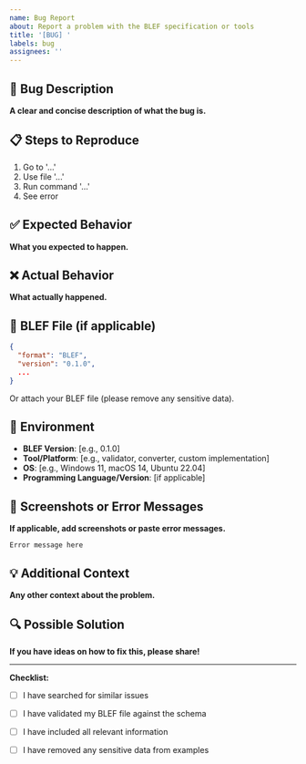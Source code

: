 ```yaml
---
name: Bug Report
about: Report a problem with the BLEF specification or tools
title: '[BUG] '
labels: bug
assignees: ''
---
```


## 🐛 Bug Description

**A clear and concise description of what the bug is.**

## 📋 Steps to Reproduce

1. Go to '...'
2. Use file '...'
3. Run command '...'
4. See error

## ✅ Expected Behavior

**What you expected to happen.**

## ❌ Actual Behavior

**What actually happened.**

## 📎 BLEF File (if applicable)

```json
{
  "format": "BLEF",
  "version": "0.1.0",
  ...
}
```

Or attach your BLEF file (please remove any sensitive data).

## 🔧 Environment

- **BLEF Version**: [e.g., 0.1.0]
- **Tool/Platform**: [e.g., validator, converter, custom implementation]
- **OS**: [e.g., Windows 11, macOS 14, Ubuntu 22.04]
- **Programming Language/Version**: [if applicable]

## 📸 Screenshots or Error Messages

**If applicable, add screenshots or paste error messages.**

```
Error message here
```

## 💡 Additional Context

**Any other context about the problem.**

## 🔍 Possible Solution

**If you have ideas on how to fix this, please share!**

---

**Checklist:**
- [ ] I have searched for similar issues
- [ ] I have validated my BLEF file against the schema
- [ ] I have included all relevant information
- [ ] I have removed any sensitive data from examples

